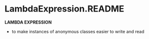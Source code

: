 # LambdaExpression.README

**LAMBDA EXPRESSION**
- to make instances of anonymous classes easier to write and read

